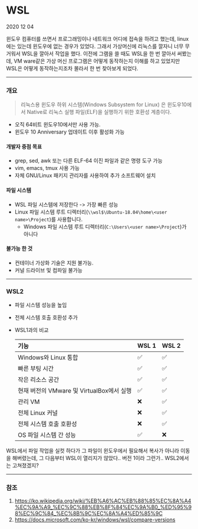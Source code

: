 # WSL

2020 12 04

윈도우 컴퓨터를 쓰면서 프로그래밍이나 네트워크 어디에 접속을 하려고 했는데, linux에는 있는데 윈도우에 없는 경우가 있었다. 그래서 가상머신에 리눅스를 깔자니 너무 무거워서 WSL을 깔아서 작업을 했다. 이전에 그램을 쓸 때도 WSL을 한 번 깔아서 써봤는데, VM ware같은 가상 머신 프로그램은 어떻게 동작하는지 이해를 하고 있었지만 WSL은 어떻게 동작하는지조차 몰라서 한 번 찾아보게 되었다.

---

### 개요

> 리눅스용 윈도우 하위 시스템(Windows Subsystem for Linux) 은 윈도우10에서 Native로 리눅스 실행 파일(ELF)을 실행하기 위한 호환성 계층이다.

- 오직 64비트 윈도우10에서만 사용 가능.
- 윈도우 10 Anniversary 업데이트 이후 활성화 가능

#### 개발자 중점 목표

- grep, sed, awk 또는 다른 ELF-64 이진 파일과 같은 명령 도구 가능
- vim, emacs, tmux 사용 가능
- 자체 GNU/Linux 패키지 관리자를 사용하여 추가 소프트웨어 설치

#### 파일 시스템

- WSL 파일 시스템에 저장한다 -> 가장 빠른 성능
- Linux 파일 시스템 루트 디렉터리(`\\wsl$\Ubuntu-18.04\home\<user name>\Project`)를 사용합니다.
  - Windows 파일 시스템 루트 디렉터리(`C:\Users\<user name>\Project`)가 아니다

#### 불가능 한 것

- 컨테이너 가상화 기술은 지원 불가능.
- 커널 드라이브 및 컴파일 불가능

---

### WSL2

- 파일 시스템 성능을 높임

- 전체 시스템 호출 호환성 추가

- WSL1과의 비교

  | 기능                                      | WSL 1 | WSL 2 |
  | :---------------------------------------- | :---- | :---- |
  | Windows와 Linux 통합                      | ✅     | ✅     |
  | 빠른 부팅 시간                            | ✅     | ✅     |
  | 작은 리소스 공간                          | ✅     | ✅     |
  | 현재 버전의 VMware 및 VirtualBox에서 실행 | ✅     | ✅     |
  | 관리 VM                                   | ❌     | ✅     |
  | 전체 Linux 커널                           | ❌     | ✅     |
  | 전체 시스템 호출 호환성                   | ❌     | ✅     |
  | OS 파일 시스템 간 성능                    | ✅     | ❌     |



WSL에서 파일 작업을 실컷 하다가 그 파일이 윈도우에서 필요해서 복사가 아니라 이동을 해버렸는데, 그 다음부터 WSL이 열리지가 않았다.. 버전 1이라 그런가.. WSL2에서는 고쳐졌겠지?

---

### 참조

1. https://ko.wikipedia.org/wiki/%EB%A6%AC%EB%88%85%EC%8A%A4%EC%9A%A9_%EC%9C%88%EB%8F%84%EC%9A%B0_%ED%95%98%EC%9C%84_%EC%8B%9C%EC%8A%A4%ED%85%9C
2. https://docs.microsoft.com/ko-kr/windows/wsl/compare-versions